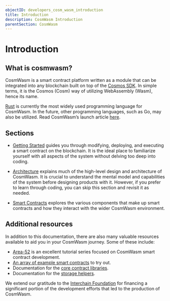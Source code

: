 ```yaml
---
objectID: developers_cosm_wasm_introduction
title: Introduction
description: CosmWasm Introduction
parentSection: CosmWasm
---
```


# Introduction

## What is cosmwasm?

CosmWasm is a smart contract platform written as a module that can be integrated into any blockchain built on top of the <a href="https://github.com/cosmos/cosmos-sdk" target="_blank">Cosmos SDK</a>. In simple terms, it is the Cosmos (Cosm) way of utilizing WebAssembly (Wasm), hence its name.

<a href="https://www.rust-lang.org" target="_blank">Rust</a> is currently the most widely used programming language for CosmWasm. In the future, other programming languages, such as Go, may also be utilized. Read CosmWasm’s launch article <a href="https://blog.cosmos.network/announcing-the-launch-of-cosmwasm-cc426ab88e12" target="_blank">here</a>.

## Sections

* [Getting Started](/developers/cosmwasm-documentation/getting-started/introduction) guides you through modifying, deploying, and executing a smart contract on the blockchain. It is the ideal place to familiarize yourself with all aspects of the system without delving too deep into coding.

* [Architecture](/developers/cosmwasm-documentation/architecture/multi-chain-contracts) explains much of the high-level design and architecture of CosmWasm. It is crucial to understand the mental model and capabilities of the system before designing products with it. However, if you prefer to learn through coding, you can skip this section and revisit it as needed.

* [Smart Contracts](/developers/cosmwasm-documentation/smart-contracts/contract-semantics) explores the various components that make up smart contracts and how they interact with the wider CosmWasm environment.

## Additional resources

In addition to this documentation, there are also many valuable resources available to aid you in your CosmWasm journey. Some of these include:

* <a href="https://area-52.io/" target="_blank">Area-52</a> is an excellent tutorial series focused on CosmWasm smart contract development.
* <a href="https://github.com/CosmWasm/cw-examples" target="_blank">An array of example smart contracts</a> to try out.
* Documentation for the <a href="https://docs.rs/cosmwasm-std/latest/cosmwasm_std/index.html" target="_blank">core contract libraries</a>.
* Documentation for the <a href="https://docs.rs/cosmwasm-storage/latest/cosmwasm_storage/index.html" target="_blank">storage helpers</a>.

We extend our gratitude to the <a href="https://interchain.io" target="_blank">Interchain Foundation</a> for financing a significant portion of the development efforts that led to the production of CosmWasm.
